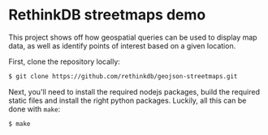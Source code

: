 # RethinkDB streetmaps demo #

This project shows off how geospatial queries can be used to display map data, as well as identify points of interest based on a given location.

First, clone the repository locally:

```bash
$ git clone https://github.com/rethinkdb/geojson-streetmaps.git
```

Next, you'll need to install the required nodejs packages, build the required static files and install the right python packages. Luckily, all this can be done with `make`:

```bash
$ make
```


